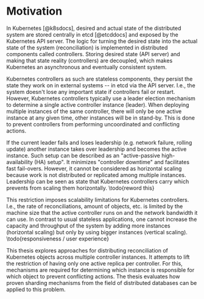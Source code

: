 # Motivation

In Kubernetes [@k8sdocs], desired and actual state of the distributed system are stored centrally in etcd [@etcddocs] and exposed by the Kubernetes API server.
The logic for turning the desired state into the actual state of the system (reconciliation) is implemented in distributed components called controllers.
Storing desired state (API server) and making that state reality (controllers) are decoupled, which makes Kubernetes an asynchronous and eventually consistent system.

Kubernetes controllers as such are stateless components, they persist the state they work on in external systems -- in etcd via the API server.
I.e., the system doesn't lose any important state if controllers fail or restart.
However, Kubernetes controllers typically use a leader election mechanism to determine a single active controller instance (leader).
When deploying multiple instances of the same controller, there will only be one active instance at any given time, other instances will be in stand-by.
This is done to prevent controllers from performing uncoordinated and conflicting actions.

If the current leader fails and loses leadership (e.g. network failure, rolling update) another instance takes over leadership and becomes the active instance.
Such setup can be described as an "active-passive high-availability (HA) setup".
It minimizes "controller downtime" and facilitates fast fail-overs.
However, it cannot be considered as horizontal scaling because work is not distributed or replicated among multiple instances.
Leadership can be seen as state that Kubernetes controllers carry which prevents from scaling them horizontally. \todo{reword this}

This restriction imposes scalability limitations for Kubernetes controllers.
I.e., the rate of reconciliations, amount of objects, etc. is limited by the machine size that the active controller runs on and the network bandwidth it can use.
In contrast to usual stateless applications, one cannot increase the capacity and throughput of the system by adding more instances (horizontal scaling) but only by using bigger instances (vertical scaling).
\todo{responsiveness / user experience}

This thesis explores approaches for distributing reconciliation of Kubernetes objects across multiple controller instances.
It attempts to lift the restriction of having only one active replica per controller.
For this, mechanisms are required for determining which instance is responsible for which object to prevent conflicting actions.
The thesis evaluates how proven sharding mechanisms from the field of distributed databases can be applied to this problem.
